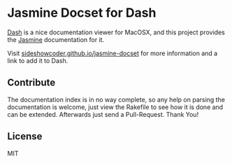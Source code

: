 Jasmine Docset for Dash
=======================

[Dash](http://kapeli.com/dash) is a nice documentation viewer for MacOSX, and
this project provides the [Jasmine](http://pivotal.github.io/jasmine/)
documentation for it. 

Visit
[sideshowcoder.github.io/jasmine-docset](http://sideshowcoder.github.io/jasmine-docset)
for more information and a link to add it to Dash.

Contribute
----------
The documentation index is in no way complete, so any help on parsing the
documentation is welcome, just view the Rakefile to see how it is done and can
be extended. Afterwards just send a Pull-Request. Thank You!

License
-------
MIT



